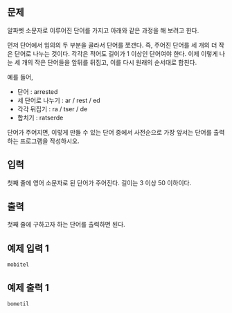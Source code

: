 ## 문제
알파벳 소문자로 이루어진 단어를 가지고 아래와 같은 과정을 해 보려고 한다.

먼저 단어에서 임의의 두 부분을 골라서 단어를 쪼갠다. 즉, 주어진 단어를 세 개의 더 작은 단어로 나누는 것이다. 각각은 적어도 길이가 1 이상인 단어여야 한다. 이제 이렇게 나눈 세 개의 작은 단어들을 앞뒤를 뒤집고, 이를 다시 원래의 순서대로 합친다.

예를 들어,

- 단어 : arrested
- 세 단어로 나누기 : ar / rest / ed
- 각각 뒤집기 : ra / tser / de
- 합치기 : ratserde

단어가 주어지면, 이렇게 만들 수 있는 단어 중에서 사전순으로 가장 앞서는 단어를 출력하는 프로그램을 작성하시오.

## 입력
첫째 줄에 영어 소문자로 된 단어가 주어진다. 길이는 3 이상 50 이하이다.

## 출력
첫째 줄에 구하고자 하는 단어를 출력하면 된다.

## 예제 입력 1 
```
mobitel
```
## 예제 출력 1 
```
bometil
```